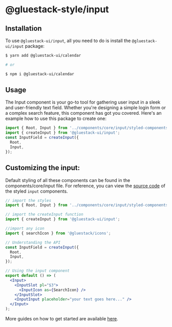 # @gluestack-style/input

## Installation

To use `@gluestack-ui/input`, all you need to do is install the
`@gluestack-ui/input` package:

```sh
$ yarn add @gluestack-ui/calendar

# or

$ npm i @gluestack-ui/calendar
```

## Usage

The Input component is your go-to tool for gathering user input in a sleek and user-friendly text field. Whether you're designing a simple login form or a complex search feature, this component has got you covered. Here's an example how to use this package to create one:

```jsx
import { Root, Input } from '../components/core/input/styled-components';
import { createInput } from '@gluestack-ui/input';
const InputField = createInput({
  Root,
  Input,
});
```

## Customizing the input:

Default styling of all these components can be found in the components/core/input file. For reference, you can view the [source code](https://github.com/gluestack/gluestack-ui/blob/development/example/storybook/src/ui-components/Input/index.tsx) of the styled `input` components.

```jsx
// import the styles
import { Root, Input } from '../components/core/input/styled-components';

// import the createInput function
import { createInput } from '@gluestack-ui/input';

//import any icon
import { searchIcon } from '@gluestack/icons';

// Understanding the API
const InputField = createInput({
  Root,
  Input,
});

// Using the input component
export default () => (
  <Input>
    <InputSlot pl="$3">
      <InputIcon as={SearchIcon} />
    </InputSlot>
    <InputInput placeholder="your text goes here..." />
  </Input>
);
```

More guides on how to get started are available
[here](https://ui.gluestack.io/docs/components/forms/input).
